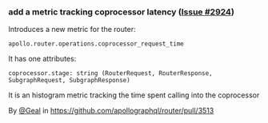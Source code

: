 ### add a metric tracking coprocessor latency ([Issue #2924](https://github.com/apollographql/router/issues/2924))

Introduces a new metric for the router:

```
apollo.router.operations.coprocessor_request_time
```

It has one attributes:

```
coprocessor.stage: string (RouterRequest, RouterResponse, SubgraphRequest, SubgraphResponse)
```

It is an histogram metric tracking the time spent calling into the coprocessor

By [@Geal](https://github.com/Geal) in https://github.com/apollographql/router/pull/3513